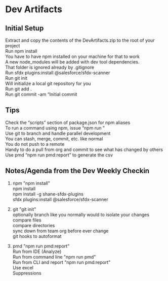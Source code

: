 # Dev Artifacts  

## Initial Setup

Extract and copy the contents of the DevArtifacts.zip to the root of your project  
Run npm install  
You have to have npm installed on your machine for that to work  
A new node_modules will be added with dev tool dependencies.  
That folder is ignored already by .gitignore  
Run sfdx plugins:install @salesforce/sfdx-scanner  
Run git init  
Will initialize a local git repository for you  
Run git add .  
Run git commit -am “Initial commit  
  
## Tips
  
Check the “scripts” section of package.json for npm aliases  
To run a command using npm, issue “npm run <alias>”  
Use git to branch and handle parallel development   
You can stash, merge, commit, etc. like normal  
You do not push to a remote  
Handy to do a pull from org and commit to see what has changed by others  
Use pmd “npm run pmd:report” to generate the csv  

## Notes/Agenda from the Dev Weekly Checkin

1. npm "npm install"  
   npm install    
   npm install -g shane-sfdx-plugins    
   sfdx plugins:install @salesforce/sfdx-scanner  
   
2. git "git init"  
   optionally branch like you normally would to isolate your changes  
   compare files  
   compare directories  
   sync down from team org before ever change  
   git hooks to autoformat  
  
3. pmd "npm run pmd:report"  
   Run from IDE (Analyze)  
   Run from command line "npm run pmd"  
   Run from CLI and report "npm run pmd:report"  
   Use excel  
   Suppressions  
     

